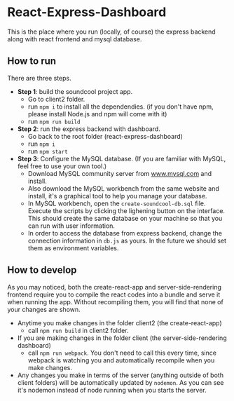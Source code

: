 # React-Express-Dashboard

This is the place where you run (locally, of course) the express backend
along with react frontend and mysql database.

## How to run

There are three steps.

- **Step 1**: build the soundcool project app.
  - Go to client2 folder.
  - run `npm i` to install all the dependendies. (if you don't have npm,
    please install Node.js and npm will come with it)
  - run `npm run build`
- **Step 2**: run the express backend with dashboard.
  - Go back to the root folder (react-express-dashboard)
  - run `npm i`
  - run `npm start`
- **Step 3**: Configure the MySQL database. (If you are familiar
  with MySQL, feel free to use your own tool.)
  - Download MySQL community server from www.mysql.com and install.
  - Also download the MySQL workbench from the same website and install,
    it's a graphical tool to help you manage your database.
  - In MySQL workbench, open the `create-soundcool-db.sql` file. Execute the
    scripts by clicking the lighening button on the interface. This should create
    the same database on your machine so that you can run with user information.
  - In order to access the database from express backend, change the connection
    information in `db.js` as yours. In the future we should set them as environment
    variables.

## How to develop

As you may noticed, both the create-react-app and server-side-rendering frontend
require you to compile the react codes into a bundle and serve it when running the app.
Without recompiling them, you will find that none of your changes are shown.

- Anytime you make changes in the folder client2 (the create-react-app)
  - call `npm run build` in client2 folder.
- If you are making changes in the folder client (the server-side-rendering dashboard)
  - call `npm run webpack`. You don't need to call this every time, since webpack
    is watching you and automatically recompile when you make changes.
- Any changes you make in terms of the server (anything outside of both client folders)
  will be automatically updated by `nodemon`. As you can see it's nodemon instead of node
  running when you starts the server.
